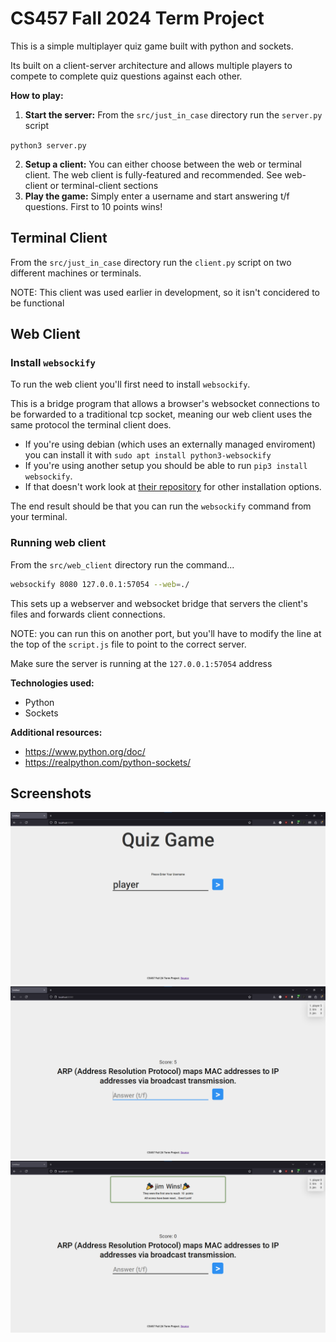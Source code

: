 # CS457 Fall 2024 Term Project

This is a simple multiplayer quiz game built with python and sockets.

Its built on a client-server architecture and allows multiple players to compete to complete
quiz questions against each other.


**How to play:**
1. **Start the server:** From the `src/just_in_case` directory run the `server.py` script

`python3 server.py`


2. **Setup a client:** You can either choose between the web or terminal client. The web client is fully-featured and recommended. See web-client or terminal-client sections
3. **Play the game:** Simply enter a username and start answering t/f questions. First to 10 points wins!

## Terminal Client

From the `src/just_in_case` directory run the `client.py` script on two different machines or terminals.

NOTE: This client was used earlier in development, so it isn't concidered to be functional

## Web Client

### Install `websockify`

To run the web client you'll first need to install `websockify`. 

This is a bridge program that allows a browser's websocket connections to be forwarded to a traditional tcp socket, meaning our web client uses the same protocol the terminal client does.

- If you're using debian (which uses an externally managed enviroment) you can install it with `sudo apt install python3-websockify`
- If you're using another setup you should be able to run `pip3 install websockify`.
- If that doesn't work look at [their repository](https://github.com/novnc/websockify) for other installation options.

The end result should be that you can run the `websockify` command from your terminal.

### Running web client

From the `src/web_client` directory run the command...

```bash
websockify 8080 127.0.0.1:57054 --web=./
```

This sets up a webserver and websocket bridge that servers the client's files and forwards client connections.

NOTE: you can run this on another port, but you'll have to modify the line at the top of the `script.js` file to point to the correct server.

Make sure the server is running at the `127.0.0.1:57054` address

**Technologies used:**
* Python
* Sockets

**Additional resources:**
* https://www.python.org/doc/
* https://realpython.com/python-sockets/


## Screenshots

![alt](assets/main_page.png)
![alt](assets/question.png)
![alt](assets/winner.png)